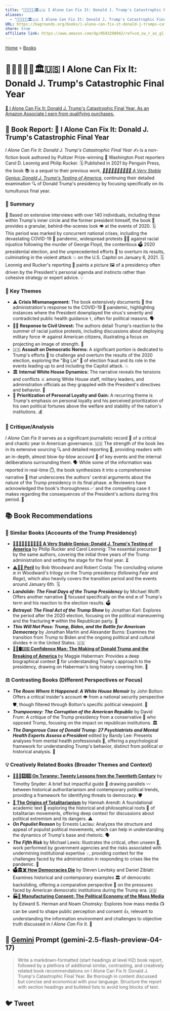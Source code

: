 ```yaml
---
title: "🍊🤡🤥👹💥🏛️🇺🇸 I Alone Can Fix It: Donald J. Trump's Catastrophic Final Year"
aliases:
  - "🍊🤡🤥👹💥🏛️🇺🇸 I Alone Can Fix It: Donald J. Trump's Catastrophic Final Year"
URL: https://bagrounds.org/books/i-alone-can-fix-it-donald-j-trumps-catastrophic-final-year
share: true
affiliate link: https://www.amazon.com/dp/0593298942/ref=cm_sw_r_as_gl_apa_gl_i_5JJH1PZB0EFV943NX1WE?linkCode=ml1&tag=bagrounds-20
---
```

[Home](../index.md) > [Books](./index.md)  
# 🍊🤡🤥👹💥🏛️🇺🇸 I Alone Can Fix It: Donald J. Trump's Catastrophic Final Year  
[🛒 I Alone Can Fix It: Donald J. Trump's Catastrophic Final Year. As an Amazon Associate I earn from qualifying purchases.](https://www.amazon.com/dp/0593298942/ref=cm_sw_r_as_gl_apa_gl_i_5JJH1PZB0EFV943NX1WE?linkCode=ml1&tag=bagrounds-20)  
  
## 📖 Book Report: 🚨 I Alone Can Fix It: Donald J. Trump's Catastrophic Final Year  
  
*I Alone Can Fix It: Donald J. Trump's Catastrophic Final Year* ✍️ is a non-fiction book authored by Pulitzer Prize-winning 📰 Washington Post reporters Carol D. Leonnig and Philip Rucker. 🗓️ Published in 2021 by Penguin Press, the book 📚 is a sequel to their previous work, *[🤡🫨😭🤬😵‍💫🤥👹🇺🇸 A Very Stable Genius: Donald J. Trump's Testing of America](./a-very-stable-genius-donald-j-trumps-testing-of-america.md)*, continuing their detailed examination 🔍 of Donald Trump's presidency by focusing specifically on its tumultuous final year.  
  
### 📝 Summary  
  
🤝 Based on extensive interviews with over 140 individuals, including those within Trump's inner circle and the former president himself, the book 📖 provides a granular, behind-the-scenes look 👁️ at the events of 2020. 🗓️ This period was marked by concurrent national crises, including the devastating COVID-19 🦠 pandemic, widespread protests ✊🏿 against racial injustice following the murder of George Floyd, the contentious 🗳️ 2020 presidential election, and the unprecedented efforts 🔄 to overturn its results, culminating in the violent attack 💥 on the U.S. Capitol on January 6, 2021. 🗓️ Leonnig and Rucker's reporting 📰 paints a picture 🖼️ of a presidency often driven by the President's personal agenda and instincts rather than cohesive strategy or expert advice. 💡  
  
### 🔑 Key Themes  
  
* ⚠️ **Crisis Mismanagement:** The book extensively documents 📜 the administration's response to the COVID-19 🦠 pandemic, highlighting instances where the President downplayed the virus's severity and contradicted public health guidance ⚕️, often for political reasons. 🗣️  
* ✊🏿 **Response to Civil Unrest:** The authors detail Trump's reaction to the summer of racial justice protests, including discussions about deploying military force 🪖 against American citizens, illustrating a focus on projecting an image of strength. 💪  
* 🇺🇸 **Assault on Democratic Norms:** A significant portion is dedicated to Trump's efforts 🔄 to challenge and overturn the results of the 2020 election, exploring the "Big Lie" 🤥 of election fraud and its role in the events leading up to and including the Capitol attack. 💥  
* 🏛️ **Internal White House Dynamics:** The narrative reveals the tensions and conflicts ⚔️ among White House staff, military leaders, and administration officials as they grappled with the President's directives and behavior. 🤔  
* 👑 **Prioritization of Personal Loyalty and Gain:** A recurring theme is Trump's emphasis on personal loyalty and his perceived prioritization of his own political fortunes above the welfare and stability of the nation's institutions. 💰  
  
### 🧐 Critique/Analysis  
  
*I Alone Can Fix It* serves as a significant journalistic record 📜 of a critical and chaotic year in American governance. 🇺🇸 The strength of the book lies in its extensive sourcing 🔍 and detailed reporting 📰, providing readers with an in-depth, almost blow-by-blow account 🥊 of key events and the internal deliberations surrounding them. 🗣️ While some of the information was reported in real-time ⏱️, the book synthesizes it into a comprehensive narrative 📖 that underscores the authors' central arguments about the nature of the Trump presidency in its final phase. 🔚 Reviewers have acknowledged the book's thoroughness ✅ and the compelling case it makes regarding the consequences of the President's actions during this period. 🤔  
  
## 📚 Book Recommendations  
  
### 🤝 Similar Books (Accounts of the Trump Presidency)  
  
* **[🤡🫨😭🤬😵‍💫🤥👹🇺🇸 A Very Stable Genius: Donald J. Trump's Testing of America](./a-very-stable-genius-donald-j-trumps-testing-of-america.md)** by Philip Rucker and Carol Leonnig: The essential precursor 📖 by the same authors, covering the initial three years of the Trump administration and setting the stage for the final year. ⏳  
* **[⚠️😬😰 Peril](./peril.md)** by Bob Woodward and Robert Costa: The concluding volume 🔚 in Woodward's trilogy on the Trump presidency (following *Fear* and *Rage*), which also heavily covers the transition period and the events around January 6th. 🗓️  
* ***Landslide: The Final Days of the Trump Presidency*** by Michael Wolff: Offers another narrative 📖 focused specifically on the end 🔚 of Trump's term and his reaction to the election results. 🗳️  
* ***Betrayal: The Final Act of the Trump Show*** by Jonathan Karl: Explores the period after the 2020 election, focusing on the political maneuvering and the fracturing 💔 within the Republican party. 🐘  
* ***This Will Not Pass: Trump, Biden, and the Battle for American Democracy*** by Jonathan Martin and Alexander Burns: Examines the transition from Trump to Biden and the ongoing political and cultural divides ➗ in the United States. 🇺🇸  
* **[👹🐍🛢️🇺🇸 Confidence Man: The Making of Donald Trump and the Breaking of America](./confidence-man-the-making-of-donald-trump-and-the-breaking-of-america.md)** by Maggie Haberman: Provides a deep biographical context 🌳 for understanding Trump's approach to the presidency, drawing on Haberman's long history covering him. 📰  
  
### ⚖️ Contrasting Books (Different Perspectives or Focus)  
  
* ***The Room Where It Happened: A White House Memoir*** by John Bolton: Offers a critical insider's account 👁️ from a national security perspective 🛡️, though filtered through Bolton's specific political viewpoint. 👀  
* ***Trumpocracy: The Corruption of the American Republic*** by David Frum: A critique of the Trump presidency from a conservative 🐘 who opposed Trump, focusing on the impact on republican institutions. 🏛️  
* ***The Dangerous Case of Donald Trump: 27 Psychiatrists and Mental Health Experts Assess a President*** edited by Bandy Lee: Presents analyses from mental health professionals 🧠, offering a psychological framework for understanding Trump's behavior, distinct from political or historical analysis. 📜  
  
### 💡 Creatively Related Books (Broader Themes and Context)  
  
* **[👑🚫📜2️⃣0️⃣ On Tyranny: Twenty Lessons from the Twentieth Century](./on-tyranny.md)** by Timothy Snyder: A brief but impactful guide 📖 drawing parallels 〰️ between historical authoritarianism and contemporary political trends, providing a framework for identifying threats to democracy. 🛡️  
* **[👹 The Origins of Totalitarianism](./the-origins-of-totalitarianism.md)** by Hannah Arendt: A foundational academic text 📜 exploring the historical and philosophical roots 🌳 of totalitarian movements, offering deep context for discussions about political extremism and its dangers. ⚠️  
* ***On Populist Reason*** by Ernesto Laclau: Analyzes the structure and appeal of populist political movements, which can help in understanding the dynamics of Trump's base and rhetoric. 🗣️  
* ***The Fifth Risk*** by Michael Lewis: Illustrates the critical, often unseen 🙈, work performed by government agencies and the risks associated with undermining institutional expertise 💡, providing context for the challenges faced by the administration in responding to crises like the pandemic. 🦠  
* **[🗳️🏛️☠️ How Democracies Die](./how-democracies-die.md)** by Steven Levitsky and Daniel Ziblatt: Examines historical and contemporary examples 🏛️ of democratic backsliding, offering a comparative perspective 🔭 on the pressures faced by American democratic institutions during the Trump era. 🇺🇸  
* **[🏭🫡 Manufacturing Consent: The Political Economy of the Mass Media](./manufacturing-consent.md)** by Edward S. Herman and Noam Chomsky: Explores how mass media 📺 can be used to shape public perception and consent 👍, relevant to understanding the information environment and challenges to objective truth discussed in *I Alone Can Fix It*. 📖  
  
## 💬 [Gemini](../software/gemini.md) Prompt (gemini-2.5-flash-preview-04-17)  
> Write a markdown-formatted (start headings at level H2) book report, followed by a plethora of additional similar, contrasting, and creatively related book recommendations on I Alone Can Fix It: Donald J. Trump's Catastrophic Final Year. Be thorough in content discussed but concise and economical with your language. Structure the report with section headings and bulleted lists to avoid long blocks of text.  
  
## 🐦 Tweet  

